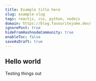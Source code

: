 ```yaml
---
title: Example title here
slug: example-slug
tags: reactjs, css, python, nodejs
domain: https://blog.favouritejome.dev/
ignorePost: true
hideFromHashnodeCommunity: true
enableToc: false
saveAsDraft: true
---
```



## Hello world

Testing things out
